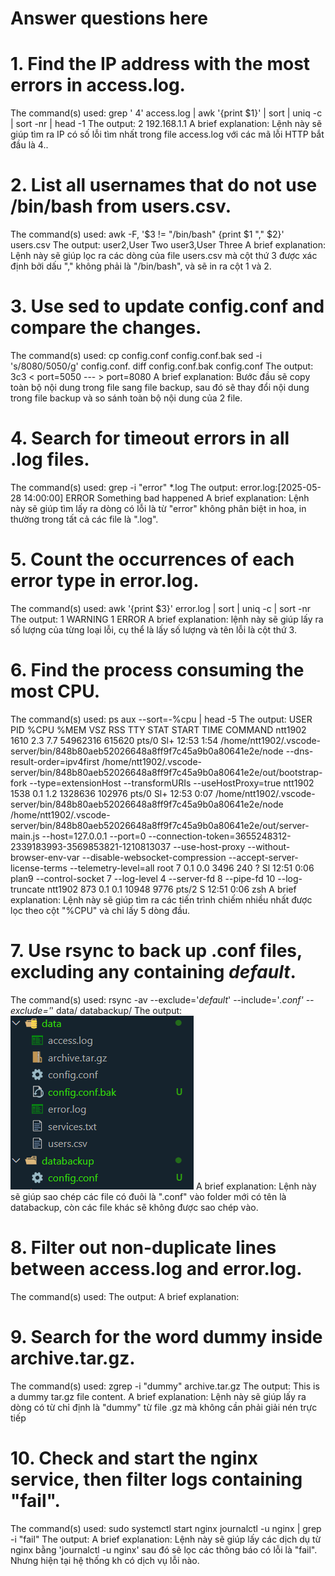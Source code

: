 # Answer questions here
# 1. Find the IP address with the most errors in access.log.
The command(s) used: grep ' 4' access.log | awk '{print $1}' | sort | uniq -c | sort -nr | head -1
The output: 2 192.168.1.1
A brief explanation: Lệnh này sẽ giúp tìm ra IP có số lỗi tìm nhất trong file access.log với các mã lỗi HTTP bắt đầu là 4..

# 2. List all usernames that do not use /bin/bash from users.csv.
The command(s) used: awk -F, '$3 != "/bin/bash" {print $1 "," $2}' users.csv
The output: user2,User Two
            user3,User Three
A brief explanation: Lệnh này sẽ giúp lọc ra các dòng của file users.csv mà cột thứ 3 được xác định bởi dấu "," không phải là "/bin/bash", và sẽ in ra cột 1 và 2.

# 3. Use sed to update config.conf and compare the changes.
The command(s) used: cp config.conf config.conf.bak
                     sed -i 's/8080/5050/g' config.conf.
                     diff config.conf.bak config.conf
The output: 3c3
            < port=5050
            ---
            > port=8080
A brief explanation: Bước đầu sẽ copy toàn bộ nội dung trong file sang file backup, sau đó sẽ thay đổi nội dung trong file backup và so sánh toàn bộ nội dung của 2 file.

# 4. Search for timeout errors in all .log files.
The command(s) used: grep -i "error" *.log
The output: error.log:[2025-05-28 14:00:00] ERROR Something bad happened
A brief explanation: Lệnh này sẽ giúp tìm lấy ra dòng có lỗi là từ "error" không phân biệt in hoa, in thường trong tất cả các file là 
".log".

# 5. Count the occurrences of each error type in error.log.
The command(s) used: awk '{print $3}' error.log | sort | uniq -c | sort -nr
The output: 1 WARNING
            1 ERROR
A brief explanation: lệnh này sẽ giúp lấy ra số lượng của từng loại lỗi, cụ thể là lấy số lượng và tên lỗi là cột thứ 3.

# 6. Find the process consuming the most CPU.
The command(s) used: ps aux --sort=-%cpu | head -5
The output: 
USER         PID %CPU %MEM    VSZ   RSS TTY      STAT START   TIME COMMAND
ntt1902     1610  2.3  7.7 54962316 615620 pts/0 Sl+  12:53   1:54 /home/ntt1902/.vscode-server/bin/848b80aeb52026648a8ff9f7c45a9b0a80641e2e/node --dns-result-order=ipv4first /home/ntt1902/.vscode-server/bin/848b80aeb52026648a8ff9f7c45a9b0a80641e2e/out/bootstrap-fork --type=extensionHost --transformURIs --useHostProxy=true
ntt1902     1538  0.1  1.2 1328636 102976 pts/0  Sl+  12:53   0:07 /home/ntt1902/.vscode-server/bin/848b80aeb52026648a8ff9f7c45a9b0a80641e2e/node /home/ntt1902/.vscode-server/bin/848b80aeb52026648a8ff9f7c45a9b0a80641e2e/out/server-main.js --host=127.0.0.1 --port=0 --connection-token=3655248312-2339183993-3569853821-1210813037 --use-host-proxy --without-browser-env-var --disable-websocket-compression --accept-server-license-terms --telemetry-level=all
root           7  0.1  0.0   3496   240 ?        Sl   12:51   0:06 plan9 --control-socket 7 --log-level 4 --server-fd 8 --pipe-fd 10 --log-truncate
ntt1902      873  0.1  0.1  10948  9776 pts/2    S    12:51   0:06 zsh
A brief explanation: Lệnh này sẽ giúp tìm ra các tiến trình chiếm nhiều nhất được lọc theo cột "%CPU" và chỉ lấy 5 dòng đầu.

# 7. Use rsync to back up .conf files, excluding any containing *default*.
The command(s) used: rsync -av --exclude='*default*' --include='*.conf' --exclude='*' data/ databackup/
The output: ![alt text](image.png)
A brief explanation: Lệnh này sẽ giúp sao chép các file có đuôi là ".conf" vào folder mới có tên là databackup, còn các file khác sẽ không được sao chép vào.

# 8. Filter out non-duplicate lines between access.log and error.log.
The command(s) used: 
The output:
A brief explanation:

# 9. Search for the word dummy inside archive.tar.gz.
The command(s) used: zgrep -i "dummy" archive.tar.gz
The output: This is a dummy tar.gz file content.
A brief explanation: Lệnh này sẽ giúp lấy ra dòng có từ chỉ định là "dummy" từ file .gz mà không cần phải giải nén trực tiếp

# 10. Check and start the nginx service, then filter logs containing "fail".
The command(s) used: sudo systemctl start nginx
                     journalctl -u nginx | grep -i "fail"
The output: 
A brief explanation: Lệnh này sẽ giúp lấy các dịch dụ từ nginx bằng 'journalctl -u nginx' sau đó sẽ lọc các thông báo có lỗi là "fail". Nhưng hiện tại hệ thống kh có dịch vụ lỗi nào.